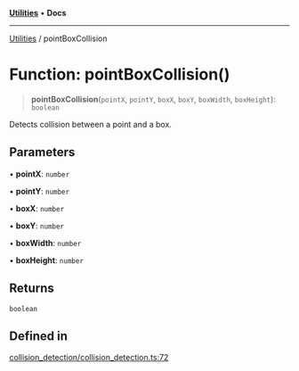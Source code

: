 [**Utilities**](../README.md) • **Docs**

***

[Utilities](../README.md) / pointBoxCollision

# Function: pointBoxCollision()

> **pointBoxCollision**(`pointX`, `pointY`, `boxX`, `boxY`, `boxWidth`, `boxHeight`): `boolean`

Detects collision between a point and a box.

## Parameters

• **pointX**: `number`

• **pointY**: `number`

• **boxX**: `number`

• **boxY**: `number`

• **boxWidth**: `number`

• **boxHeight**: `number`

## Returns

`boolean`

## Defined in

[collision\_detection/collision\_detection.ts:72](https://github.com/noobiept/utilities/blob/1d2cee23362dcff5c0b5fdf27f21e257e8f3dc9e/source/collision_detection/collision_detection.ts#L72)
